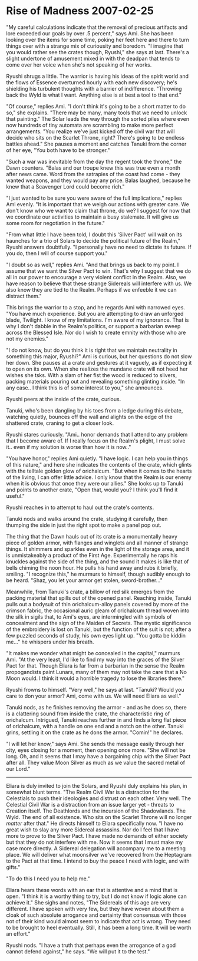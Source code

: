 <!-- TITLE: Rise of Madness 2007-02-25 -->
<!-- SUBTITLE: A game log for Rise of Madness -->

# Rise of Madness 2007-02-25

"My careful calculations indicate that the removal of precious artifacts and lore exceeded our goals by over .5 percent," says Ami. She has been looking over the items for some time, poking her feet here and there to turn things over with a strange mix of curiousity and boredom. "I imagine that you would rather see the crates though, Ryushi," she says at last. There's a slight undertone of amusement mixed in with the deadpan that tends to come over her voice when she's not speaking of her works.

Ryushi shrugs a little. The warrior is having his ideas of the spirit world and the flows of Essence overturned hourly with each new discovery; he's shielding his turbulent thoughts with a barrier of indifference. "Throwing back the Wyld is what I want. Anything else is at best a tool to that end."

"Of course," replies Ami. "I don't think it's going to be a short matter to do so," she explains. "There may be many, many tools that we need to unlock that painting." The Solar leads the way through the sorted piles where even now hundreds of tiny automata are scrambling to make more perfect arrangements. "You realize we've just kicked off the civil war that will decide who sits on the Scarlet Throne, right? There's going to be endless battles ahead." She pauses a moment and catches Tanuki from the corner of her eye, "You both have to be stronger."

"Such a war was inevitable from the day the regent took the throne," the Dawn counters. "Balas and our troupe knew this was true even a month after news came. Word from the satrapies of the coast had come - they wanted weapons, and they would pay any price. Balas laughed, because he knew that a Scavenger Lord could become rich."

"I just wanted to be sure you were aware of the full implications," replies Ami evenly. "It is important that we weigh our actions with greater care. We don't know who we want to claim that throne, do we? I suggest for now that we coordinate our activities to maintain a busy stalemate. It will give us some room for negotiation in the future."

"From what little I have been told, I doubt this 'Silver Pact' will wait on its haunches for a trio of Solars to decide the political future of the Realm," Ryushi answers doubtfully. "I personally have no need to dictate its future. If you do, then I will of course support you."

"I doubt so as well," replies Ami. "And that brings us back to my point. I assume that we want the Silver Pact to win. That's why I suggest that we do all in our power to encourage a very violent conflict in the Realm. Also, we have reason to believe that these strange Sidereals will interfere with us. We also know they are tied to the Realm. Perhaps if we enfeeble it we can distract them."

This brings the warrior to a stop, and he regards Ami with narrowed eyes. "You have much experience. But you are attempting to draw an unforged blade, Twilight. I know of my limitations. I'm aware of my ignorance. That is why I don't dabble in the Realm's politics, or support a barbarian sweep across the Blessed Isle. Nor do I wish to create emnity with those who are not my enemies."

"I do not know, but do you think it is right that we maintain neutrality in something this major, Ryushi?" Ami is curious, but her questions do not slow her down. She pauses at a crate and gestures at it vaguely, as if expecting it to open on its own. When she realizes the mundane crate will not heed her wishes she tsks. With a slam of her fist the wood is reduced to slivers, packing materials pouring out and revealing something glinting inside. "In any case.. I think this is of some interest to you," she announces.

Ryushi peers at the inside of the crate, curious.

Tanuki, who's been dangling by his toes from a ledge during this debate, watching quietly, bounces off the wall and alights on the edge of the shattered crate, craning to get a closer look.

Ryushi stares curiously. "Ami.. honor demands that I attend to any problem that I become aware of. If I really focus on the Realm's plight, I must solve it.. even if my solution is worse than how it is now.."

"You have honor," replies Ami quietly. "I have logic. I can help you in things of this nature," and here she indicates the contents of the crate, which glints with the telltale golden glow of orichalcum. "But when it comes to the hearts of the living, I can offer little advice. I only know that the Realm is our enemy when it is obvious that once they were our allies." She looks up to Tanuki and points to another crate, "Open that, would you? I think you'll find it useful."

Ryushi reaches in to attempt to haul out the crate's contents.

Tanuki nods and walks around the crate, studying it carefully, then thumping the side in just the right spot to make a panel pop out.

The thing that the Dawn hauls out of its crate is a monumentally heavy piece of golden armor, with flanges and winglets and all manner of strange things. It shimmers and sparkles even in the light of the storage area, and it is unmistakeably a product of the First Age. Experimentally he raps his knuckles against the side of the thing, and the sound it makes is like that of bells chiming the noon hour. He pulls his hand away and rubs it briefly, smiling. "I recognize this," he murmurs to himself, though audibly enough to be heard. "Shaz, you let your armor get stolen, sword-brother..."

Meanwhile, from Tanuki's crate, a billow of red silk emerges from the packing material that spills out of the opened panel. Reaching inside, Tanuki pulls out a bodysuit of thin orichalcum-alloy panels covered by more of the crimson fabric, the occasional auric gleam of orichalcum thread woven into the silk in sigils that, to Ami's eyes, are intermingled with symbols of concealment and the sign of the Maiden of Secrets. The mystic significance of the embroidery is lost on Tanuki, but the function of the suit is not; after a few puzzled seconds of study, his own eyes light up. "You gotta be kiddin me..." he whispers under his breath.

"It makes me wonder what might be concealed in the capital," murmurs Ami. "At the very least, I'd like to find my way into the graces of the Silver Pact for that. Though Eliara is far from a barbarian in the sense the Realm propogandists paint Lunars, many of them may not take the care that a No Moon would. I think it would a horrible tragedy to lose the libraries there."

Ryushi frowns to himself. "Very well," he says at last. "Tanuki? Would you care to don your armor? Ami, come with us. We will need Eliara as well."

Tanuki nods, as he finishes removing the armor - and as he does so, there is a clattering sound from inside the crate, the characteristic ring of orichalcum. Intrigued, Tanuki reaches further in and finds a long flat piece of orichalcum, with a handle on one end and a notch on the other. Tanuki grins, settling it on the crate as he dons the armor. "Comin!" he declares.

"I will let her know," says Ami. She sends the message easily through her city, eyes closing for a moment, then opening once more. "She will not be long. Oh, and it seems that I may have a bargaining chip with the Silver Pact after all. They value Moon Silver as much as we value the sacred metal of our Lord."

---

Eliara is duly invited to join the Solars, and Ryushi duly explains his plan, in somewhat blunt terms. "The Realm Civil War is a distraction for the Celestials to push their ideologies and distrust on each other. Very well. The Celestial Civil War is a distraction from an issue larger yet - threats to Creation itself. The Deathlords and the incursion of the Shadowlands. The Wyld. The end of all existence. Who sits on the Scarlet Throne will no longer _matter_ after that." He directs himself to Eliara specifically now. "I have no great wish to slay any more Sidereal assassins. Nor do I feel that I have more to prove to the Silver Pact. I have made no demands of either society but that they do not interfere with me. Now it seems that I must make my case more directly. A Sidereal delegation will accompany me to a meeting place. We will deliver what moonsilver we've recovered from the Heptagram to the Pact at that time. I intend to buy the peace I need with logic, and with gifts."

"To do this I need you to help me."

Eliara hears these words with an ear that is attentive and a mind that is open. "I think it is a worthy thing to try, but I do not know if logic alone can achieve it." She sighs and notes, "The Sidereals of this age are very different. I have spoken with very few, but they have woven about them a cloak of such absolute arrogance and certainty that consensus with those not of their kind would almost seem to indicate that act is wrong. They need to be brought to heel eventually. Still, it has been a long time. It will be worth an effort."

Ryushi nods. "I have a truth that perhaps even the arrogance of a god cannot defend against," he says. "We will put it to the test."